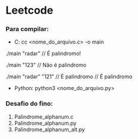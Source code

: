 # Leetcode

### Para compilar: 
- C: cc <nome_do_arquivo.c> -o main
<p> ./main "radar"
// É palindromo!
<p> ./main "123"
// Não é palindromo
<p> ./main "radar" "121"
// É palindromo
// É palindromo
  
- Python: python3 <nome_do_arquivo.py> 

### Desafio do fino: 
1. Palindrome_alphanum.c
2. Palindrome_alphanum.py
3. Palindrome_alphanum_alt.py
